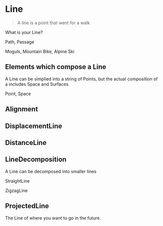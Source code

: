# Line

> A line is a point that went for a walk

What is your Line?

Path, Passage

Moguls, Mountain Bike, Alpine Ski

## Elements which compose a Line

A Line can be simplied into a string of Points, but the actual composition of a includes Space and Surfaces

Point, Space

## Alignment

## DisplacementLine

## DistanceLine

## LineDecomposition

A Line can be decomposed into smaller lines

StraightLine

ZigzagLine

## ProjectedLine

The Line of where you want to go in the future.